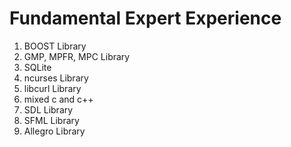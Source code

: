 # Fundamental Expert Experience
1. BOOST Library 
2. GMP, MPFR, MPC Library
3. SQLite 
4. ncurses Library
5. libcurl Library 
6. mixed c and c++
7. SDL Library
8. SFML Library 
9. Allegro Library
